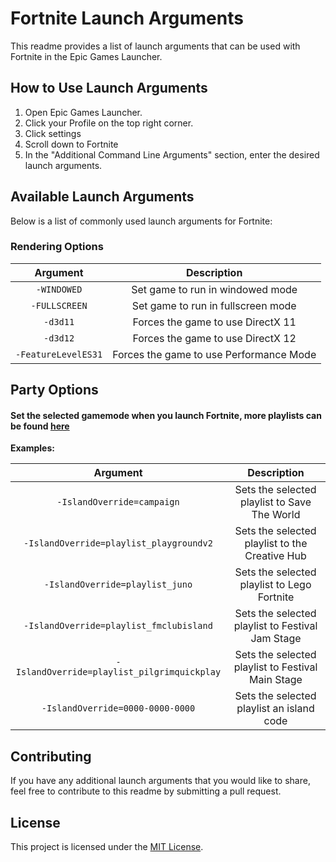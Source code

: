 # Fortnite Launch Arguments

This readme provides a list of launch arguments that can be used with Fortnite in the Epic Games Launcher.

## How to Use Launch Arguments

1. Open Epic Games Launcher.
2. Click your Profile on the top right corner.
3. Click settings
4. Scroll down to Fortnite
5. In the "Additional Command Line Arguments" section, enter the desired launch arguments.

## Available Launch Arguments

Below is a list of commonly used launch arguments for Fortnite:

### Rendering Options

|      Argument       |               Description               |
| :-----------------: | :-------------------------------------: |
|     `-WINDOWED`     |    Set game to run in windowed mode     |
|    `-FULLSCREEN`     |   Set game to run in fullscreen mode    |
|      `-d3d11`       |    Forces the game to use DirectX 11    |
|      `-d3d12`       |    Forces the game to use DirectX 12    |
| `-FeatureLevelES31` | Forces the game to use Performance Mode |

## Party Options

#### Set the selected gamemode when you launch Fortnite, more playlists can be found [here](https://fortnite-api.com/v1/playlists)

**Examples:**

|                  Argument                   |                    Description                    |
| :-----------------------------------------: | :-----------------------------------------------: |
|         `-IslandOverride=campaign`          |   Sets the selected playlist to Save The World    |
|   `-IslandOverride=playlist_playgroundv2`   |  Sets the selected playlist to the Creative Hub   |
|       `-IslandOverride=playlist_juno`       |    Sets the selected playlist to Lego Fortnite    |
|   `-IslandOverride=playlist_fmclubisland`   | Sets the selected playlist to Festival Jam Stage  |
| `-IslandOverride=playlist_pilgrimquickplay` | Sets the selected playlist to Festival Main Stage |
|      `-IslandOverride=0000-0000-0000`       |     Sets the selected playlist an island code     |

## Contributing

If you have any additional launch arguments that you would like to share, feel free to contribute to this readme by submitting a pull request.

## License

This project is licensed under the [MIT License](LICENSE).
